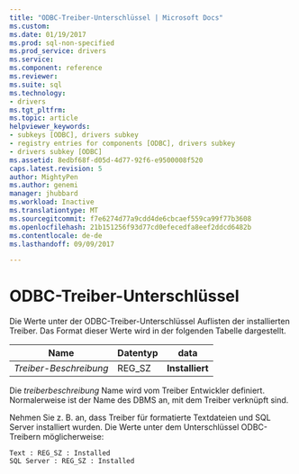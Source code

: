 ```yaml
---
title: "ODBC-Treiber-Unterschlüssel | Microsoft Docs"
ms.custom: 
ms.date: 01/19/2017
ms.prod: sql-non-specified
ms.prod_service: drivers
ms.service: 
ms.component: reference
ms.reviewer: 
ms.suite: sql
ms.technology:
- drivers
ms.tgt_pltfrm: 
ms.topic: article
helpviewer_keywords:
- subkeys [ODBC], drivers subkey
- registry entries for components [ODBC], drivers subkey
- drivers subkey [ODBC]
ms.assetid: 8edbf68f-d05d-4d77-92f6-e9500008f520
caps.latest.revision: 5
author: MightyPen
ms.author: genemi
manager: jhubbard
ms.workload: Inactive
ms.translationtype: MT
ms.sourcegitcommit: f7e6274d77a9cdd4de6cbcaef559ca99f77b3608
ms.openlocfilehash: 21b151256f93d77cd0efecedfa8eef2ddcd6482b
ms.contentlocale: de-de
ms.lasthandoff: 09/09/2017

---
```

# <a name="odbc-drivers-subkey"></a>ODBC-Treiber-Unterschlüssel
Die Werte unter der ODBC-Treiber-Unterschlüssel Auflisten der installierten Treiber. Das Format dieser Werte wird in der folgenden Tabelle dargestellt.  
  
|Name|Datentyp|data|  
|----------|---------------|----------|  
|*Treiber-Beschreibung*|REG_SZ|**Installiert**|  
  
 Die *treiberbeschreibung* Name wird vom Treiber Entwickler definiert. Normalerweise ist der Name des DBMS an, mit dem Treiber verknüpft sind.  
  
 Nehmen Sie z. B. an, dass Treiber für formatierte Textdateien und SQL Server installiert wurden. Die Werte unter dem Unterschlüssel ODBC-Treibern möglicherweise:  
  
```  
Text : REG_SZ : Installed  
SQL Server : REG_SZ : Installed  
```

